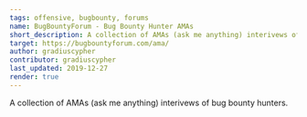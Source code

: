 ```yaml
---
tags: offensive, bugbounty, forums
name: BugBountyForum - Bug Bounty Hunter AMAs
short_description: A collection of AMAs (ask me anything) interivews of bug bounty hunters.
target: https://bugbountyforum.com/ama/
author: gradiuscypher
contributor: gradiuscypher
last_updated: 2019-12-27
render: true
---
```


A collection of AMAs (ask me anything) interivews of bug bounty hunters.